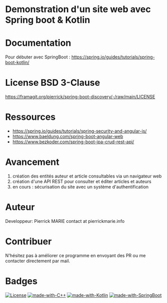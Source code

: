 Demonstration d'un site web avec Spring boot & Kotlin
========================================

# Documentation

Pour débuter avec SpringBoot : https://spring.io/guides/tutorials/spring-boot-kotlin/

# License BSD 3-Clause

https://framagit.org/pierrick/spring-boot-discovery/-/raw/main/LICENSE

# Ressources

* https://spring.io/guides/tutorials/spring-security-and-angular-js/
* https://www.baeldung.com/spring-boot-angular-web
* https://www.bezkoder.com/spring-boot-jpa-crud-rest-api/

# Avancement

1. création des entités auteur et article consultables via un navigateur web
2. création d'une API REST pour consulter et éditer articles et auteurs
3. en cours : sécurisation du site avec un système d'authentification

# Auteur

Developpeur: Pierrick MARIE contact at pierrickmarie.info

# Contribuer

N'hésitez pas à améliorer ce programme en envoyant des PR ou me contacter directement par mail.

# Badges

[![License](https://img.shields.io/badge/License-BSD%203--Clause-green.svg)](https://opensource.org/licenses/BSD-3-Clause) [![made-with-C++](https://img.shields.io/badge/Made%20with-C++-%23E34F26.svg)](https://cpp-lang.net/) [![made-with-Kotlin](https://img.shields.io/badge/Made%20with-Kotlin-%23E34F26.svg)](https://www.java.com/) [![made-with-SpringBoot](https://img.shields.io/badge/Made%20with-SpringBoot-blue.svg)](https://spring.io/projects/spring-boot)
